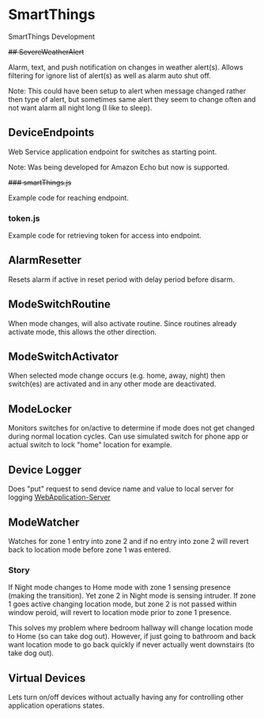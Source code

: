 # SmartThings
SmartThings Development

<del>## SevereWeatherAlert

Alarm, text, and push notification on changes in weather alert(s). Allows filtering for ignore list of alert(s) as well as alarm auto shut off.  

Note: This could have been setup to alert when message changed rather then type of alert, but sometimes same alert they seem to change often and not want alarm all night long (I like to sleep).</del>

## DeviceEndpoints

Web Service application endpoint for switches as starting point.

Note: Was being developed for Amazon Echo but now is supported.

<del>### smartThings.js

Example code for reaching endpoint.

### token.js

Example code for retrieving token for access into endpoint.</del>

## AlarmResetter

Resets alarm if active in reset period with delay period before disarm.

## ModeSwitchRoutine

When mode changes, will also activate routine. Since routines already activate mode, this allows the other direction.

## ModeSwitchActivator

When selected mode change occurs (e.g. home, away, night) then switch(es) are activated and in any other mode are deactivated.

## ModeLocker

Monitors switches for on/active to determine if mode does not get changed during normal location cycles. Can use simulated switch for phone app or actual switch to lock "home" location for example.

## Device Logger

Does "put" request to send device name and value to local server for logging [WebApplication-Server](https://github.com/justinlhudson/WebApplication-Server)

## ModeWatcher

Watches for zone 1 entry into zone 2 and if no entry into zone 2 will revert back to location mode before zone 1 was entered.

### Story

If Night mode changes to Home mode with zone 1 sensing presence (making the transition). Yet zone 2 in Night mode is sensing intruder.  If zone 1 goes active changing location mode, but zone 2 is not passed within window peroid, will revert to location mode prior to zone 1 presence.  

This solves my problem where bedroom hallway will change location mode to Home (so can take dog out).  However, if just going to bathroom and back want location mode to go back quickly if never actually went downstairs (to take dog out).

## Virtual Devices

Lets turn on/off devices without actually having any for controlling other application operations states.
